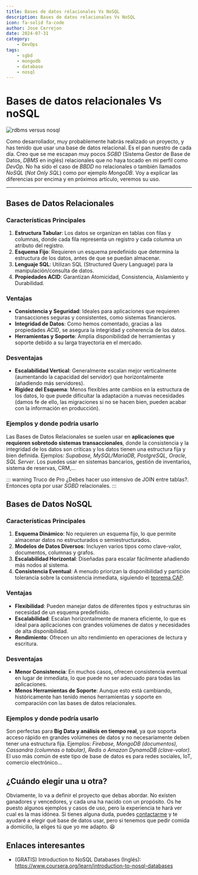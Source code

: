 ```yaml
---
title: Bases de datos relacionales Vs NoSQL
description: Bases de datos relacionales Vs NoSQL
icon: fa-solid fa-code
author: Jose Cerrejon
date: 2024-07-31
category:
    - DevOps
tags:
    - sgbd
    - mongodb
    - database
    - nosql
---
```


# Bases de datos relacionales Vs noSQL

![rdbms versus nosql](/images/2024/07/rdbms_vs_nosql.jpg "Me ha hecho gracia lo que ha generado la IA, el tipejo joven para las NoSQL")

Como desarrollador, muy probablemente habrás realizado un proyecto, y has tenido que usar una base de datos relacional. Es el pan nuestro de cada día. Creo que se me escapan muy pocos _SGBD_ (Sistema Gestor de Base de Datos, _DBMS_ en inglés) relacionales que no haya tocado en mi perfil como _DevOp_. No ha sido el caso de _BBDD_ no relacionales o también llamados _NoSQL_ (_Not Only SQL_) como por ejemplo _MongoDB_. Voy a explicar las diferencias por encima y en próximos artículo, veremos su uso.

---

## Bases de Datos Relacionales

### Características Principales

1. **Estructura Tabular**: Los datos se organizan en tablas con filas y columnas, donde cada fila representa un registro y cada columna un atributo del registro.
2. **Esquema Fijo**: Requieren un esquema predefinido que determina la estructura de los datos, antes de que se puedan almacenar.
3. **Lenguaje SQL**: Utilizan SQL (Structured Query Language) para la manipulación/consulta de datos.
4. **Propiedades ACID**: Garantizan Atomicidad, Consistencia, Aislamiento y Durabilidad.

### Ventajas

-   **Consistencia y Seguridad**: Ideales para aplicaciones que requieren transacciones seguras y consistentes, como sistemas financieros.
-   **Integridad de Datos**: Como hemos comentado, gracias a las propiedades _ACID_, se asegura la integridad y coherencia de los datos.
-   **Herramientas y Soporte**: Amplia disponibilidad de herramientas y soporte debido a su larga trayectoria en el mercado.

### Desventajas

-   **Escalabilidad Vertical**: Generalmente escalan mejor verticalmente (aumentando la capacidad del servidor) que horizontalmente (añadiendo más servidores).
-   **Rigidez del Esquema**: Menos flexibles ante cambios en la estructura de los datos, lo que puede dificultar la adaptación a nuevas necesidades (damos fe de ello, las migraciones si no se hacen bien, pueden acabar con la información en producción).

### Ejemplos y donde podría usarlo

Las Bases de Datos Relacionales se suelen usar en **aplicaciones que requieren sobretodo sistemas transaccionales**, donde la consistencia y la integridad de los datos son críticas y los datos tienen una estructura fija y bien definida. Ejemplos: _Supabase, MySQL/MariaDB, PostgreSQL, Oracle, SQL Server_. Los puedes usar en sistemas bancarios, gestión de inventarios, sistema de reservas, CRM,...

::: warning Truco de Pro
¿Debes hacer uso intensivo de JOIN entre tablas?. Entonces opta por usar _SGBD_ relacionales.
:::

## Bases de Datos NoSQL

### Características Principales

1. **Esquema Dinámico**: No requieren un esquema fijo, lo que permite almacenar datos no estructurados o semiestructurados.
2. **Modelos de Datos Diversos**: Incluyen varios tipos como clave-valor, documentos, columnas y grafos.
3. **Escalabilidad Horizontal**: Diseñadas para escalar fácilmente añadiendo más nodos al sistema.
4. **Consistencia Eventual**: A menudo priorizan la disponibilidad y partición tolerancia sobre la consistencia inmediata, siguiendo el [teorema CAP](https://es.wikipedia.org/wiki/Teorema_CAP).

### Ventajas

-   **Flexibilidad**: Pueden manejar datos de diferentes tipos y estructuras sin necesidad de un esquema predefinido.
-   **Escalabilidad**: Escalan horizontalmente de manera eficiente, lo que es ideal para aplicaciones con grandes volúmenes de datos y necesidades de alta disponibilidad.
-   **Rendimiento**: Ofrecen un alto rendimiento en operaciones de lectura y escritura.

### Desventajas

-   **Menor Consistencia**: En muchos casos, ofrecen consistencia eventual en lugar de inmediata, lo que puede no ser adecuado para todas las aplicaciones.
-   **Menos Herramientas de Soporte**: Aunque esto está cambiando, históricamente han tenido menos herramientas y soporte en comparación con las bases de datos relacionales.

### Ejemplos y donde podría usarlo

Son perfectas para **Big Data y análisis en tiempo real**, ya que soporta acceso rápido en grandes volúmenes de datos y no necesariamente deben tener una estructura fija. Ejemplos: _Firebase, MongoDB (documentos), Cassandra (columnas o tabular), Redis o Amazon DynamoDB (clave-valor)_. El uso más común de este tipo de base de datos es para redes sociales, IoT, comercio electrónico...

## ¿Cuándo elegir una u otra?

Obviamente, lo va a definir el proyecto que debas abordar. No exísten ganadores y vencedores, y cada una ha nacido con un propósito. Os he puesto algunos ejemplos y casos de uso, pero la experiencia te hará ver cual es la mas idónea. Si tienes alguna duda, puedes [contactarme](mailto:ulysess@gmail.com) y te ayudaré a elegir qué base de datos usar, pero si tenemos que pedir comida a domicilio, la eliges tú que yo me adapto. 😆

## Enlaces interesantes

-   (GRATIS) Introduction to NoSQL Databases (Inglés): https://www.coursera.org/learn/introduction-to-nosql-databases
